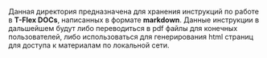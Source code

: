 Данная директория предназначена для хранения инструкций по работе в **T-Flex DOCs**, написанных в формате **markdown**.
Данные инструкции в дальшейшем будут либо переводиться в pdf файлы для конечных пользователей, либо использоваться для генерирования html страниц для доступа к материалам по локальной сети.
